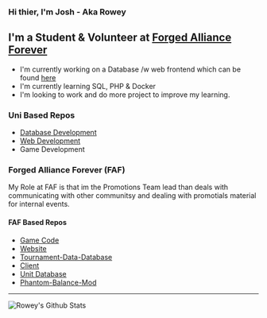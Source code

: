### Hi thier, I'm Josh - Aka Rowey

## I'm a Student & Volunteer at [Forged Alliance Forever](https://github.com/FAForever)
- I'm currently working on a Database /w web frontend which can be found [here](https://github.com/MrRowey/FAF-Tourney-Data-DB)
- I'm currently learning SQL, PHP & Docker
- I'm looking to work and do more project to improve my learning.

### Uni Based Repos
- [Database Development](https://github.com/MrRowey/GlazeSure)
- [Web Development](https://github.com/MrRowey/SNT-Antiques)
- Game Development

### Forged Alliance Forever (FAF)
My Role at FAF is that im the Promotions Team lead than deals with communicating with other communitsy and dealing with promotials material for internal events.

#### FAF Based Repos
- [Game Code](https://github.com/MrRowey/Local-FA)
- [Website](https://github.com/MrRowey/FAFwebsite)
- [Tournament-Data-Database](https://github.com/MrRowey/FAF-Tourney-Data-DB)
- [Client](https://github.com/MrRowey/downlords-faf-client)
- [Unit Database](https://github.com/MrRowey/UnitDB)
- [Phantom-Balance-Mod](https://github.com/MrRowey/PhantomBalance)


----
<img align="left" alt="Rowey's Github Stats" src="https://github-readme-stats.vercel.app/api?username=mrrowey&show_icons=true&hide_border=true">
